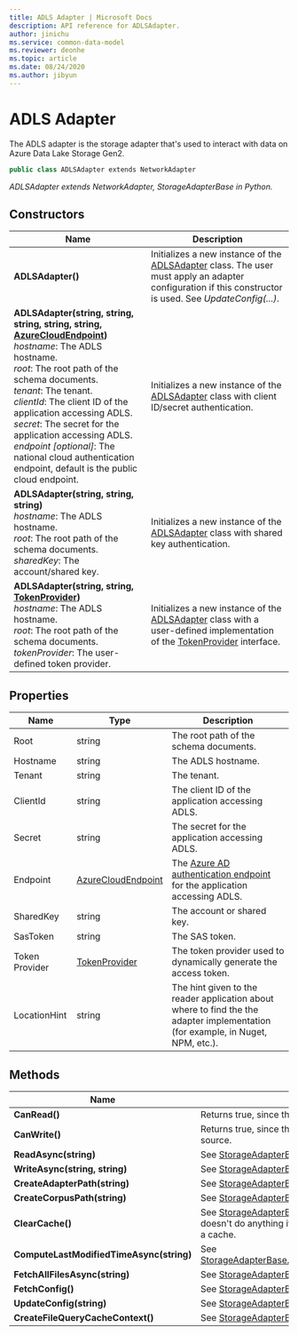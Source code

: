 ```yaml
---
title: ADLS Adapter | Microsoft Docs
description: API reference for ADLSAdapter.
author: jinichu
ms.service: common-data-model
ms.reviewer: deonhe 
ms.topic: article
ms.date: 08/24/2020
ms.author: jibyun
---
```


# ADLS Adapter

The ADLS adapter is the storage adapter that's used to interact with data on Azure Data Lake Storage Gen2.

```csharp
public class ADLSAdapter extends NetworkAdapter
```
*ADLSAdapter extends NetworkAdapter, StorageAdapterBase in Python.*

## Constructors
|Name|Description|
|---|---|
|**ADLSAdapter()**|Initializes a new instance of the [ADLSAdapter](adlsadapter.md) class. The user must apply an adapter configuration if this constructor is used. See *UpdateConfig(...)*.|
|**ADLSAdapter(string, string, string, string, string, [AzureCloudEndpoint](../cdm/azurecloudendpoint.md))**<br/>*hostname*: The ADLS hostname.<br/>*root*: The root path of the schema documents.<br/>*tenant*: The tenant.<br/>*clientId*: The client ID of the application accessing ADLS.<br/>*secret*: The secret for the application accessing ADLS.<br/>*endpoint [optional]*: The national cloud authentication endpoint, default is the public cloud endpoint.|Initializes a new instance of the [ADLSAdapter](adlsadapter.md) class with client ID/secret authentication.|
|**ADLSAdapter(string, string, string)**<br/>*hostname*: The ADLS hostname.<br/>*root*: The root path of the schema documents.<br/>*sharedKey*: The account/shared key.|Initializes a new instance of the [ADLSAdapter](adlsadapter.md) class with shared key authentication.|
|**ADLSAdapter(string, string, [TokenProvider](../utilities/tokenprovider.md))**<br/>*hostname*: The ADLS hostname.<br/>*root*: The root path of the schema documents.<br/>*tokenProvider*: The user-defined token provider.|Initializes a new instance of the [ADLSAdapter](adlsadapter.md) class with a user-defined implementation of the [TokenProvider](../utilities/tokenprovider.md) interface.|

## Properties
|Name|Type|Description|
|---|---|---|
|Root|string|The root path of the schema documents.|
|Hostname|string|The ADLS hostname.|
|Tenant|string|The tenant.|
|ClientId|string|The client ID of the application accessing ADLS.|
|Secret|string|The secret for the application accessing ADLS.|
|Endpoint|[AzureCloudEndpoint](../cdm/azurecloudendpoint.md)|The [Azure AD authentication endpoint](/azure/active-directory/develop/authentication-national-cloud#azure-ad-authentication-endpoints) for the application accessing ADLS.|
|SharedKey|string|The account or shared key.|
|SasToken|string|The SAS token.|
|Token Provider|[TokenProvider](../utilities/tokenprovider.md)|The token provider used to dynamically generate the access token.|
|LocationHint|string|The hint given to the reader application about where to find the the adapter implementation (for example, in Nuget, NPM, etc.).|

## Methods
|Name|Description|Return Type|
|---|---|---|
|**CanRead()**|Returns true, since the ADLS adapter can read data.|bool|
|**CanWrite()**|Returns true, since the ADLS adapter can write data to its source.|bool|
|**ReadAsync(string)**|See [StorageAdapterBase.ReadAsync(...)](storageadapterbase.md#methods).|Task\<string>|
|**WriteAsync(string, string)**|See [StorageAdapterBase.WriteAsync(...)](storageadapterbase.md#methods).|Task|
|**CreateAdapterPath(string)**|See [StorageAdapterBase.CreateAdapterPath(...)](storageadapterbase.md#methods).|string|
|**CreateCorpusPath(string)**|See [StorageAdapterBase.CreateCorpusPath(...)](storageadapterbase.md#methods).|string|
|**ClearCache()**|See [StorageAdapterBase.ClearCache()](storageadapterbase.md#methods). This method doesn't do anything if the ADLS adapter doesn't maintain a cache.|void|
|**ComputeLastModifiedTimeAsync(string)**|See [StorageAdapterBase.ComputeLastModifiedTimeAsync(...)](storageadapterbase.md#methods).|Task\<DateTimeOffset?>|
|**FetchAllFilesAsync(string)**|See [StorageAdapterBase.FetchAllFilesAsync(...)](storageadapterbase.md#methods).|Task\<List\<string>>|
|**FetchConfig()**|See [StorageAdapterBase.FetchConfig()](storageadapterbase.md#methods).|string|
|**UpdateConfig(string)**|See [StorageAdapterBase.UpdateConfig(...)](storageadapterbase.md#methods).|void|
|**CreateFileQueryCacheContext()**|See [StorageAdapterBase.CreateFileQueryCacheContext()](storageadapterbase.md#methods).|IDisposable|
